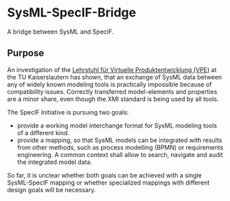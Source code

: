 # SysML-SpecIF-Bridge
A bridge between SysML and SpecIF.

## Purpose
An investigation of the [Lehrstuhl für Virtuelle Produktentwicklung (VPE)](https://vpe.mv.uni-kl.de/startseite/) at the TU Kaiserslautern has shown, that an exchange of SysML data between any of widely known modeling tools is practically impossible because of compatibility issues. Correctly transferred model-elements and properties are a minor share, even though the XMI standard is being used by all tools.

The SpecIF Initiative is pursuing two goals:
- provide a working model interchange format for SysML modeling tools of a different kind.
- provide a mapping, so that SysML models can be integrated with results from other methods, such as process modelling (BPMN) or requirements engineering. A common context shall allow to search, navigate and audit the integrated model data.

So far, it is unclear whether both goals can be achieved with a single SysML-SpecIF mapping or whether specialized mappings with different design goals will be necessary.
